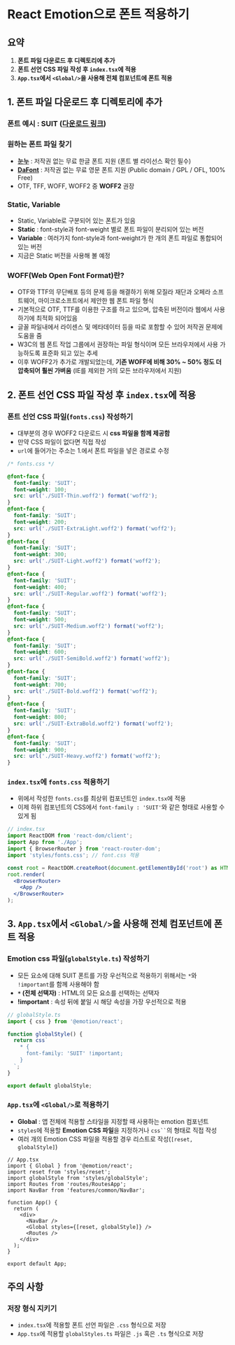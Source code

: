 # React Emotion으로 폰트 적용하기

## 요약

1. **폰트 파일 다운로드 후 디렉토리에 추가**
2. **폰트 선언 CSS 파일 작성 후 `index.tsx`에 적용**
3. **`App.tsx`에서 `<Global/>`을 사용해 전체 컴포넌트에 폰트 적용**

## 1. 폰트 파일 다운로드 후 디렉토리에 추가

### 폰트 예시 : SUIT ([**다운로드 링크**](https://sunn.us/suit/))

### 원하는 폰트 파일 찾기

- [**눈누**](https://noonnu.cc/) : 저작권 없는 무료 한글 폰트 지원 (폰트 별 라이선스 확인 필수)
- [**DaFont**]() : 저작권 없는 무료 영문 폰트 지원 (Public domain / GPL / OFL, 100% Free)
- OTF, TFF, WOFF, WOFF2 중 **WOFF2** 권장

### Static, Variable

- Static, Variable로 구분되어 있는 폰트가 있음
- **Static** : font-style과 font-weight 별로 폰트 파일이 분리되어 있는 버전
- **Variable** : 여러가지 font-style과 font-weight가 한 개의 폰트 파일로 통합되어 있는 버전
- 지금은 Static 버전을 사용해 볼 예정

### WOFF(Web Open Font Format)란?

- OTF와 TTF의 무단배포 등의 문제 등을 해결하기 위해 모질라 재단과 오페라 소프트웨어, 마이크로소프트에서 제안한 웹 폰트 파일 형식
- 기본적으로 OTF, TTF를 이용한 구조를 하고 있으며, 압축된 버전이라 웹에서 사용하기에 최적화 되어있음
- 글꼴 파일내에서 라이센스 및 메타데이터 등을 따로 포함할 수 있어 저작권 문제에 도움을 줌
- W3C의 웹 폰트 작업 그룹에서 권장하는 파일 형식이며 모든 브라우저에서 사용 가능하도록 표준화 되고 있는 추세
- 이후 WOFF2가 추가로 개발되었는데, **기존 WOFF에 비해 30% ~ 50% 정도 더 압축되어 훨씬 가벼움** (IE를 제외한 거의 모든 브라우저에서 지원)

## 2. 폰트 선언 CSS 파일 작성 후 `index.tsx`에 적용

### 폰트 선언 CSS 파일(`fonts.css`) 작성하기

- 대부분의 경우 WOFF2 다운로드 시 **css 파일을 함께 제공함**
- 만약 CSS 파일이 없다면 직접 작성
- `url`에 들어가는 주소는 1.에서 폰트 파일을 넣은 경로로 수정

```css
/* fonts.css */

@font-face {
  font-family: 'SUIT';
  font-weight: 100;
  src: url('./SUIT-Thin.woff2') format('woff2');
}
@font-face {
  font-family: 'SUIT';
  font-weight: 200;
  src: url('./SUIT-ExtraLight.woff2') format('woff2');
}
@font-face {
  font-family: 'SUIT';
  font-weight: 300;
  src: url('./SUIT-Light.woff2') format('woff2');
}
@font-face {
  font-family: 'SUIT';
  font-weight: 400;
  src: url('./SUIT-Regular.woff2') format('woff2');
}
@font-face {
  font-family: 'SUIT';
  font-weight: 500;
  src: url('./SUIT-Medium.woff2') format('woff2');
}
@font-face {
  font-family: 'SUIT';
  font-weight: 600;
  src: url('./SUIT-SemiBold.woff2') format('woff2');
}
@font-face {
  font-family: 'SUIT';
  font-weight: 700;
  src: url('./SUIT-Bold.woff2') format('woff2');
}
@font-face {
  font-family: 'SUIT';
  font-weight: 800;
  src: url('./SUIT-ExtraBold.woff2') format('woff2');
}
@font-face {
  font-family: 'SUIT';
  font-weight: 900;
  src: url('./SUIT-Heavy.woff2') format('woff2');
}
```

### `index.tsx`에 `fonts.css` 적용하기

- 위에서 작성한 `fonts.css`를 최상위 컴포넌트인 `index.tsx`에 적용
- 이제 하위 컴포넌트의 CSS에서 `font-family : 'SUIT'`와 같은 형태로 사용할 수 있게 됨

```jsx
// index.tsx
import ReactDOM from 'react-dom/client';
import App from './App';
import { BrowserRouter } from 'react-router-dom';
import 'styles/fonts.css'; // font.css 적용

const root = ReactDOM.createRoot(document.getElementById('root') as HTMLElement);
root.render(
  <BrowserRouter>
    <App />
  </BrowserRouter>
);
```

## 3. `App.tsx`에서 `<Global/>`을 사용해 전체 컴포넌트에 폰트 적용

### Emotion css 파일(`globalStyle.ts`) 작성하기

- 모든 요소에 대해 SUIT 폰트를 가장 우선적으로 적용하기 위해서는 `*`와 `!important`를 함께 사용해야 함
- **`*` (전체 선택자)** : HTML의 모든 요소를 선택하는 선택자
- **!important** : 속성 뒤에 붙일 시 해당 속성을 가장 우선적으로 적용

```ts
// globalStyle.ts
import { css } from '@emotion/react';

function globalStyle() {
  return css`
    * {
      font-family: 'SUIT' !important;
    }
  `;
}

export default globalStyle;
```

### `App.tsx`에 `<Global/>`로 적용하기

- **Global** : 앱 전체에 적용할 스타일을 지정할 때 사용하는 emotion 컴포넌트
- `styles`에 적용할 **Emotion CSS 파일**을 지정하거나 <code>css``</code>의 형태로 직접 작성
- 여러 개의 Emotion CSS 파일을 적용할 경우 리스트로 작성(`[reset, globalStyle]`)

```tsx
// App.tsx
import { Global } from '@emotion/react';
import reset from 'styles/reset';
import globalStyle from 'styles/globalStyle';
import Routes from 'routes/RoutesApp';
import NavBar from 'features/common/NavBar';

function App() {
  return (
    <div>
      <NavBar />
      <Global styles={[reset, globalStyle]} />
      <Routes />
    </div>
  );
}

export default App;
```

## 주의 사항

### 저장 형식 지키기

- `index.tsx`에 적용할 폰트 선언 파일은 `.css` 형식으로 저장
- `App.tsx`에 적용할 `globalStyles.ts` 파일은 `.js` 혹은 `.ts` 형식으로 저장
